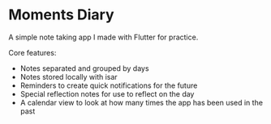# Moments Diary

A simple note taking app I made with Flutter for practice.

Core features:
- Notes separated and grouped by days
- Notes stored locally with isar
- Reminders to create quick notifications for the future
- Special reflection notes for use to reflect on the day
- A calendar view to look at how many times the app has been used in the past
